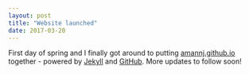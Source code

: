 ```yaml
---
layout: post
title: "Website launched"
date: 2017-03-20
---
```


First day of spring and I finally got around to putting [amannj.github.io](http://amannj.github.io) together - powered by [Jekyll](http://jekyllrb.com) and [GitHub](github.com). More updates to follow soon!
